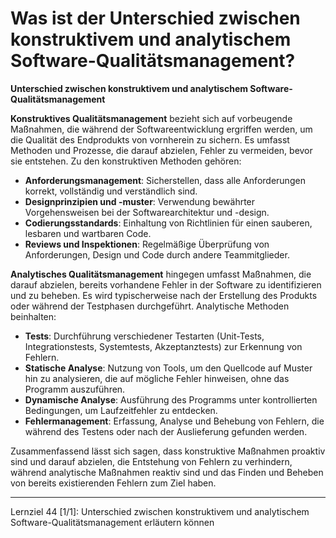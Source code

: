 # Was ist der Unterschied zwischen konstruktivem und analytischem Software-Qualitätsmanagement?

**Unterschied zwischen konstruktivem und analytischem Software-Qualitätsmanagement**

**Konstruktives Qualitätsmanagement** bezieht sich auf vorbeugende Maßnahmen, die während der Softwareentwicklung ergriffen werden, um die Qualität des Endprodukts von vornherein zu sichern. Es umfasst Methoden und Prozesse, die darauf abzielen, Fehler zu vermeiden, bevor sie entstehen. Zu den konstruktiven Methoden gehören:

- **Anforderungsmanagement**: Sicherstellen, dass alle Anforderungen korrekt, vollständig und verständlich sind.
- **Designprinzipien und -muster**: Verwendung bewährter Vorgehensweisen bei der Softwarearchitektur und -design.
- **Codierungsstandards**: Einhaltung von Richtlinien für einen sauberen, lesbaren und wartbaren Code.
- **Reviews und Inspektionen**: Regelmäßige Überprüfung von Anforderungen, Design und Code durch andere Teammitglieder.

**Analytisches Qualitätsmanagement** hingegen umfasst Maßnahmen, die darauf abzielen, bereits vorhandene Fehler in der Software zu identifizieren und zu beheben. Es wird typischerweise nach der Erstellung des Produkts oder während der Testphasen durchgeführt. Analytische Methoden beinhalten:

- **Tests**: Durchführung verschiedener Testarten (Unit-Tests, Integrationstests, Systemtests, Akzeptanztests) zur Erkennung von Fehlern.
- **Statische Analyse**: Nutzung von Tools, um den Quellcode auf Muster hin zu analysieren, die auf mögliche Fehler hinweisen, ohne das Programm auszuführen.
- **Dynamische Analyse**: Ausführung des Programms unter kontrollierten Bedingungen, um Laufzeitfehler zu entdecken.
- **Fehlermanagement**: Erfassung, Analyse und Behebung von Fehlern, die während des Testens oder nach der Auslieferung gefunden werden.

Zusammenfassend lässt sich sagen, dass konstruktive Maßnahmen proaktiv sind und darauf abzielen, die Entstehung von Fehlern zu verhindern, während analytische Maßnahmen reaktiv sind und das Finden und Beheben von bereits existierenden Fehlern zum Ziel haben.

---

Lernziel 44 \[1/1\]: Unterschied zwischen konstruktivem und analytischem Software-Qualitätsmanagement erläutern können
